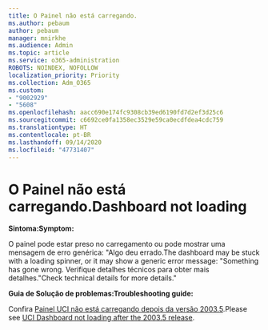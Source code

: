 ```yaml
---
title: O Painel não está carregando.
ms.author: pebaum
author: pebaum
manager: mnirkhe
ms.audience: Admin
ms.topic: article
ms.service: o365-administration
ROBOTS: NOINDEX, NOFOLLOW
localization_priority: Priority
ms.collection: Adm_O365
ms.custom:
- "9002929"
- "5608"
ms.openlocfilehash: aacc690e174fc9308cb39ed6190fd7d2ef3d25c6
ms.sourcegitcommit: c6692ce0fa1358ec3529e59ca0ecdfdea4cdc759
ms.translationtype: HT
ms.contentlocale: pt-BR
ms.lasthandoff: 09/14/2020
ms.locfileid: "47731407"
---
```

# <a name="dashboard-not-loading"></a><span data-ttu-id="5c9b2-102">O Painel não está carregando.</span><span class="sxs-lookup"><span data-stu-id="5c9b2-102">Dashboard not loading</span></span>

<span data-ttu-id="5c9b2-103">**Sintoma:**</span><span class="sxs-lookup"><span data-stu-id="5c9b2-103">**Symptom:**</span></span>

<span data-ttu-id="5c9b2-104">O painel pode estar preso no carregamento ou pode mostrar uma mensagem de erro genérica: "Algo deu errado.</span><span class="sxs-lookup"><span data-stu-id="5c9b2-104">The dashboard may be stuck with a loading spinner, or it may show a generic error message: "Something has gone wrong.</span></span> <span data-ttu-id="5c9b2-105">Verifique detalhes técnicos para obter mais detalhes."</span><span class="sxs-lookup"><span data-stu-id="5c9b2-105">Check technical details for more details."</span></span>

<span data-ttu-id="5c9b2-106">**Guia de Solução de problemas:**</span><span class="sxs-lookup"><span data-stu-id="5c9b2-106">**Troubleshooting guide:**</span></span>

<span data-ttu-id="5c9b2-107">Confira [Painel UCI não está carregando depois da versão 2003.5](https://support.microsoft.com/help/4558635/uci-dashboard-not-loading-after-the-2003-5-release).</span><span class="sxs-lookup"><span data-stu-id="5c9b2-107">Please see [UCI Dashboard not loading after the 2003.5 release](https://support.microsoft.com/help/4558635/uci-dashboard-not-loading-after-the-2003-5-release).</span></span>
